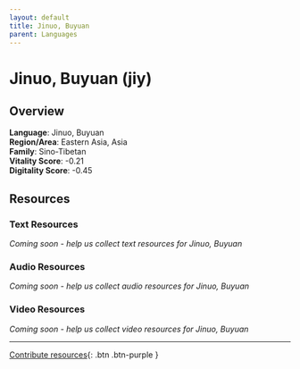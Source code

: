 ```yaml
---
layout: default
title: Jinuo, Buyuan
parent: Languages
---
```


# Jinuo, Buyuan (jiy)

## Overview

**Language**: Jinuo, Buyuan  
**Region/Area**: Eastern Asia, Asia  
**Family**: Sino-Tibetan  
**Vitality Score**: -0.21  
**Digitality Score**: -0.45  

## Resources

### Text Resources
*Coming soon - help us collect text resources for Jinuo, Buyuan*

### Audio Resources
*Coming soon - help us collect audio resources for Jinuo, Buyuan*

### Video Resources
*Coming soon - help us collect video resources for Jinuo, Buyuan*

---

[Contribute resources](https://fairtrain.github.io/){: .btn .btn-purple }
